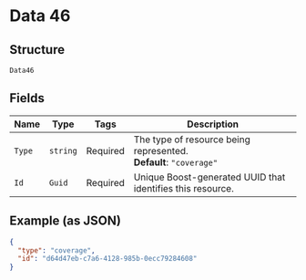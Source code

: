 
# Data 46

## Structure

`Data46`

## Fields

| Name | Type | Tags | Description |
|  --- | --- | --- | --- |
| `Type` | `string` | Required | The type of resource being represented.<br>**Default**: `"coverage"` |
| `Id` | `Guid` | Required | Unique Boost-generated UUID that identifies this resource. |

## Example (as JSON)

```json
{
  "type": "coverage",
  "id": "d64d47eb-c7a6-4128-985b-0ecc79284608"
}
```

